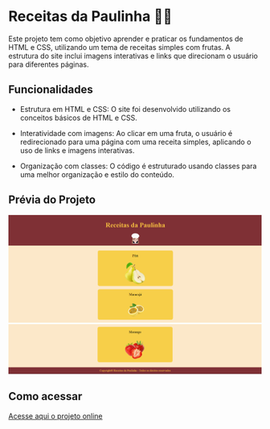 # Receitas da Paulinha :woman_cook:

Este projeto tem como objetivo aprender e praticar os fundamentos de HTML e CSS, utilizando um tema de receitas simples com frutas. A estrutura do site inclui imagens interativas e links que direcionam o usuário para diferentes páginas.

## Funcionalidades

- Estrutura em HTML e CSS: O site foi desenvolvido utilizando os conceitos básicos de HTML e CSS.
  
- Interatividade com imagens: Ao clicar em uma fruta, o usuário é redirecionado para uma página com uma receita simples, aplicando o uso de links e imagens interativas.
  
- Organização com classes: O código é estruturado usando classes para uma melhor organização e estilo do conteúdo.

## Prévia do Projeto

![Imagem do projeto](./Imagens/receitas-da-paulinha.png)
![Imagem do projeto](./Imagens/receitas-da-paulinha-2.png)
## Como acessar

[Acesse aqui o projeto online](https://p4ul4v3rs0.github.io/Receitas-da-Paulinha/)
